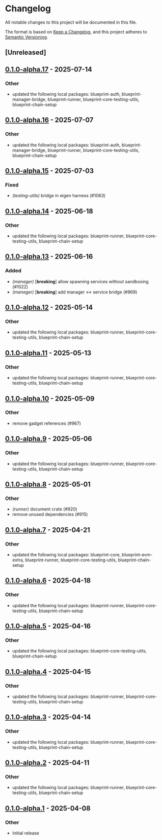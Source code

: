# Changelog

All notable changes to this project will be documented in this file.

The format is based on [Keep a Changelog](https://keepachangelog.com/en/1.0.0/),
and this project adheres to [Semantic Versioning](https://semver.org/spec/v2.0.0.html).

## [Unreleased]

## [0.1.0-alpha.17](https://github.com/tangle-network/blueprint/compare/blueprint-eigenlayer-testing-utils-v0.1.0-alpha.16...blueprint-eigenlayer-testing-utils-v0.1.0-alpha.17) - 2025-07-14

### Other

- updated the following local packages: blueprint-auth, blueprint-manager-bridge, blueprint-runner, blueprint-core-testing-utils, blueprint-chain-setup

## [0.1.0-alpha.16](https://github.com/tangle-network/blueprint/compare/blueprint-eigenlayer-testing-utils-v0.1.0-alpha.15...blueprint-eigenlayer-testing-utils-v0.1.0-alpha.16) - 2025-07-07

### Other

- updated the following local packages: blueprint-auth, blueprint-manager-bridge, blueprint-runner, blueprint-core-testing-utils, blueprint-chain-setup

## [0.1.0-alpha.15](https://github.com/tangle-network/blueprint/compare/blueprint-eigenlayer-testing-utils-v0.1.0-alpha.14...blueprint-eigenlayer-testing-utils-v0.1.0-alpha.15) - 2025-07-03

### Fixed

- *(testing-utils)* bridge in eigen harness (#1063)

## [0.1.0-alpha.14](https://github.com/tangle-network/blueprint/compare/blueprint-eigenlayer-testing-utils-v0.1.0-alpha.13...blueprint-eigenlayer-testing-utils-v0.1.0-alpha.14) - 2025-06-18

### Other

- updated the following local packages: blueprint-runner, blueprint-core-testing-utils, blueprint-chain-setup

## [0.1.0-alpha.13](https://github.com/tangle-network/blueprint/compare/blueprint-eigenlayer-testing-utils-v0.1.0-alpha.12...blueprint-eigenlayer-testing-utils-v0.1.0-alpha.13) - 2025-06-16

### Added

- *(manager)* [**breaking**] allow spawning services without sandboxing (#1022)
- *(manager)* [**breaking**] add manager <-> service bridge (#969)

## [0.1.0-alpha.12](https://github.com/tangle-network/blueprint/compare/blueprint-eigenlayer-testing-utils-v0.1.0-alpha.11...blueprint-eigenlayer-testing-utils-v0.1.0-alpha.12) - 2025-05-14

### Other

- updated the following local packages: blueprint-runner, blueprint-core-testing-utils, blueprint-chain-setup

## [0.1.0-alpha.11](https://github.com/tangle-network/blueprint/compare/blueprint-eigenlayer-testing-utils-v0.1.0-alpha.10...blueprint-eigenlayer-testing-utils-v0.1.0-alpha.11) - 2025-05-13

### Other

- updated the following local packages: blueprint-runner, blueprint-core-testing-utils, blueprint-chain-setup

## [0.1.0-alpha.10](https://github.com/tangle-network/blueprint/compare/blueprint-eigenlayer-testing-utils-v0.1.0-alpha.9...blueprint-eigenlayer-testing-utils-v0.1.0-alpha.10) - 2025-05-09

### Other

- remove gadget references (#967)

## [0.1.0-alpha.9](https://github.com/tangle-network/blueprint/compare/blueprint-eigenlayer-testing-utils-v0.1.0-alpha.8...blueprint-eigenlayer-testing-utils-v0.1.0-alpha.9) - 2025-05-06

### Other

- updated the following local packages: blueprint-runner, blueprint-core-testing-utils, blueprint-chain-setup

## [0.1.0-alpha.8](https://github.com/tangle-network/blueprint/compare/blueprint-eigenlayer-testing-utils-v0.1.0-alpha.7...blueprint-eigenlayer-testing-utils-v0.1.0-alpha.8) - 2025-05-01

### Other

- *(runner)* document crate (#920)
- remove unused dependencies (#915)

## [0.1.0-alpha.7](https://github.com/tangle-network/blueprint/compare/blueprint-eigenlayer-testing-utils-v0.1.0-alpha.6...blueprint-eigenlayer-testing-utils-v0.1.0-alpha.7) - 2025-04-21

### Other

- updated the following local packages: blueprint-core, blueprint-evm-extra, blueprint-runner, blueprint-core-testing-utils, blueprint-chain-setup

## [0.1.0-alpha.6](https://github.com/tangle-network/blueprint/compare/blueprint-eigenlayer-testing-utils-v0.1.0-alpha.5...blueprint-eigenlayer-testing-utils-v0.1.0-alpha.6) - 2025-04-18

### Other

- updated the following local packages: blueprint-runner, blueprint-core-testing-utils, blueprint-chain-setup

## [0.1.0-alpha.5](https://github.com/tangle-network/blueprint/compare/blueprint-eigenlayer-testing-utils-v0.1.0-alpha.4...blueprint-eigenlayer-testing-utils-v0.1.0-alpha.5) - 2025-04-16

### Other

- updated the following local packages: blueprint-core-testing-utils, blueprint-chain-setup

## [0.1.0-alpha.4](https://github.com/tangle-network/blueprint/compare/blueprint-eigenlayer-testing-utils-v0.1.0-alpha.3...blueprint-eigenlayer-testing-utils-v0.1.0-alpha.4) - 2025-04-15

### Other

- updated the following local packages: blueprint-runner, blueprint-core-testing-utils, blueprint-chain-setup

## [0.1.0-alpha.3](https://github.com/tangle-network/blueprint/compare/blueprint-eigenlayer-testing-utils-v0.1.0-alpha.2...blueprint-eigenlayer-testing-utils-v0.1.0-alpha.3) - 2025-04-14

### Other

- updated the following local packages: blueprint-runner, blueprint-core-testing-utils, blueprint-chain-setup

## [0.1.0-alpha.2](https://github.com/tangle-network/blueprint/compare/blueprint-eigenlayer-testing-utils-v0.1.0-alpha.1...blueprint-eigenlayer-testing-utils-v0.1.0-alpha.2) - 2025-04-11

### Other

- updated the following local packages: blueprint-runner, blueprint-core-testing-utils, blueprint-chain-setup

## [0.1.0-alpha.1](https://github.com/tangle-network/blueprint/releases/tag/blueprint-eigenlayer-testing-utils-v0.1.0-alpha.1) - 2025-04-08

### Other

- Initial release
